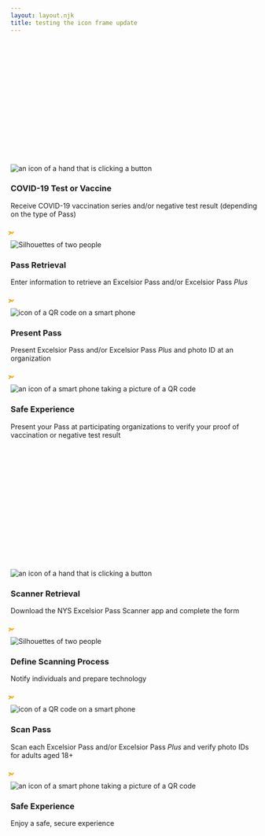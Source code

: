 ```yaml
---
layout: layout.njk
title: testing the icon frame update
---
```

<style>
  .arrow-right {
    box-sizing: border-box;
    position: relative;
    border-top: 2px solid transparent;
    border-bottom: 2px solid transparent;
    box-shadow: inset 0 0 0 2px;
    width: 65px;
    height: 6px;
    color: #F7A900;
    margin-bottom: 140px;
}
.arrow-right::after {
    content: "";
    display: block;
    box-sizing: border-box;
    position: absolute;
    width: 6px;
    height: 6px;
    border-top: 2px solid;
    border-right: 2px solid;
    transform: rotate(45deg);
    right: 0;
    bottom: -2px
}
 .arrow-down {
  box-sizing: border-box;
    position: relative;
    border-right: 2px solid transparent;
    border-left: 2px solid transparent;
    box-shadow: inset 0 0 0 2px;
    height: 35px;
    width: 6px;
    color: #F7A900;
}
.arrow-down::after {
    content: "";
    display: block;
    box-sizing: border-box;
    position: absolute;
    width: 6px;
    height: 6px;
    border-bottom: 2px solid;
    border-right: 2px solid;
    transform: rotate(45deg);
    bottom: 0;
    left: -2px
}
</style>
<div style="height:250px;"></div>

<section class="flex flex-col md:flex-row items-center mt-4 pt-4">
<div class=" mt-8 md:mt-0 w-3/4 md:w-1/4 md:h-64 border-0">
<div class="flex flex-col items-center"><img alt="an icon of a hand that is clicking a button" class="w-20 p-2 m-2" src="/img/NYS-EP-Icon_COVID.png" />
<h3 class="text-xl bold text-blue-900 py-2 my-2">COVID-19 Test or Vaccine </h3>
<p class="text-center w-full md:w-3/4">Receive COVID-19 vaccination series and/or negative test result (depending on the type of Pass)
</p>
</div>
</div>

<span class="arrow-right md:block hidden"></span>
<span class="arrow-down md:hidden block"></span>

<div class="mt-8 md:mt-0 w-3/4 md:w-1/4 md:h-64 border-0">
<div class="flex flex-col items-center"><img alt="Silhouettes of two people" class="w-20 p-2 m-2" src="/img/NYS-EP-Icon_Keyboard.png" />
<h3 class="text-xl bold text-blue-900 py-2 my-2">Pass Retrieval</h3>
<p class="text-center w-full md:w-3/4">Enter information to retrieve an Excelsior Pass and/or Excelsior Pass <em>Plus</em>
</p>
</div>
</div>

<span class="arrow-right md:block hidden"></span>
<span class="arrow-down md:hidden block"></span>

<div class="mt-8 md:mt-0 w-3/4 md:w-1/4 md:h-64 border-0">
<div class="flex flex-col items-center "><img alt="icon of a QR code on a smart phone" class="w-20 p-2 m-2" src="/img/NYS-EP-Icon_View-QR-Code.png" />
<h3 class="text-xl bold text-blue-900 py-2 my-2">Present Pass</h3>
<p class="text-center w-full md:w-3/4 ">Present Excelsior Pass and/or Excelsior Pass <em>Plus</em> and photo ID at an organization</p>
</div>
</div>

<span class="arrow-right md:block hidden"></span>
<span class="arrow-down md:hidden block"></span>

<div class="mt-8 md:mt-0 w-3/4 md:w-1/4 md:h-64 border-0">
<div class="flex flex-col items-center"><img alt="an icon of a smart phone taking a picture of a QR code" class="w-20 p-2 m-2 mb-4 mt-4" src="/img/NYS-EP-Icon_Gathering.png" />
<h3 class="text-xl bold text-blue-900 py-2 my-2">Safe Experience</h3>
<p class="text-center w-full md:w-3/4">Present your Pass at participating organizations to verify your proof of vaccination or negative test result</p>
</div>
</div>
</section>


<div style="height:250px;"></div>


<section class="flex flex-col md:flex-row items-center mt-4 pt-4">
<div class=" mt-8 md:mt-0 w-3/4 md:w-1/4 md:h-64 border-0">
<div class="flex flex-col items-center"><img alt="an icon of a hand that is clicking a button" class="w-20 p-2 m-2" src="/img/NYS-EP-Icon_Download.png" />
<h3 class="text-xl bold text-blue-900 py-2 my-2">Scanner Retrieval</h3>
<p class="text-center w-full md:w-3/4">Download the NYS Excelsior Pass Scanner app and complete the form

</p>
</div>
</div>

<span class="arrow-right md:block hidden"></span>
<span class="arrow-down md:hidden block"></span>

<div class="mt-8 md:mt-0 w-3/4 md:w-1/4 md:h-64 border-0">
<div class="flex flex-col items-center"><img alt="Silhouettes of two people" class="w-20 p-2 m-2" src="/img/NYS-EP-Icon_Smartphone-QR-Code.png" />
<h3 class="text-xl bold text-blue-900 py-2 my-2">Define Scanning Process</h3>
<p class="text-center w-full md:w-3/4">Notify individuals and prepare technology

</p>
</div>
</div>

<span class="arrow-right md:block hidden"></span>
<span class="arrow-down md:hidden block"></span>

<div class="mt-8 md:mt-0 w-3/4 md:w-1/4 md:h-64 border-0">
<div class="flex flex-col items-center "><img alt="icon of a QR code on a smart phone" class="w-20 p-2 m-2" src="/img/NYS-EP-Icon_View-QR-Code.png" />
<h3 class="text-xl bold text-blue-900 py-2 my-2">Scan Pass</h3>
<p class="text-center w-full md:w-3/4 ">Scan each Excelsior Pass and/or Excelsior Pass <em>Plus</em> and verify photo IDs for adults aged 18+
 </p>
</div>
</div>

<span class="arrow-right md:block hidden"></span>
<span class="arrow-down md:hidden block"></span>

<div class="mt-8 md:mt-0 w-3/4 md:w-1/4 md:h-64 border-0">
<div class="flex flex-col items-center"><img alt="an icon of a smart phone taking a picture of a QR code" class="w-20 p-2 mb-6 mt-4 m-2" src="/img/NYS-EP-Icon_Gathering.png" />
<h3 class="text-xl bold text-blue-900 py-2 my-2">Safe Experience</h3>
<p class="text-center w-full md:w-3/4">Enjoy a safe, secure experience
</p>
</div>
</div>
</section>

<div style="height:250px;"></div>